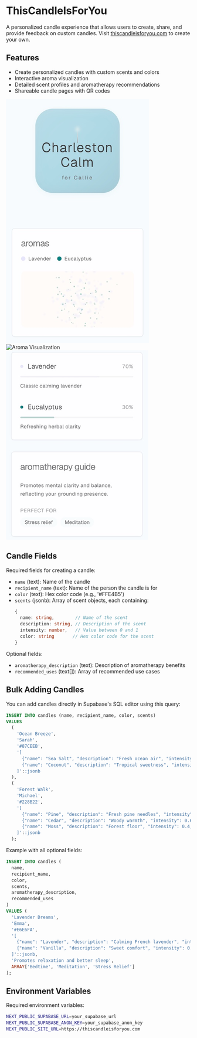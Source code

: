 # ThisCandleIsForYou

A personalized candle experience that allows users to create, share, and provide feedback on custom candles. Visit [thiscandleisforyou.com](https://thiscandleisforyou.com) to create your own.

## Features

- Create personalized candles with custom scents and colors
- Interactive aroma visualization
- Detailed scent profiles and aromatherapy recommendations
- Shareable candle pages with QR codes

![Homepage](public/homepage.jpg)
![Aroma Visualization](public/aroma-visualization.gif)
![Aroma Details](public/aroma-details.jpg)

## Candle Fields

Required fields for creating a candle:
- `name` (text): Name of the candle
- `recipient_name` (text): Name of the person the candle is for
- `color` (text): Hex color code (e.g., '#FFE4B5')
- `scents` (jsonb): Array of scent objects, each containing:
  ```typescript
  {
    name: string,        // Name of the scent
    description: string, // Description of the scent
    intensity: number,   // Value between 0 and 1
    color: string       // Hex color code for the scent
  }
  ```

Optional fields:
- `aromatherapy_description` (text): Description of aromatherapy benefits
- `recommended_uses` (text[]): Array of recommended use cases

## Bulk Adding Candles

You can add candles directly in Supabase's SQL editor using this query:

```sql
INSERT INTO candles (name, recipient_name, color, scents)
VALUES
  (
    'Ocean Breeze',
    'Sarah',
    '#87CEEB',
    '[
      {"name": "Sea Salt", "description": "Fresh ocean air", "intensity": 0.7, "color": "#B0E0E6"},
      {"name": "Coconut", "description": "Tropical sweetness", "intensity": 0.3, "color": "#FDFAF3"}
    ]'::jsonb
  ),
  (
    'Forest Walk',
    'Michael',
    '#228B22',
    '[
      {"name": "Pine", "description": "Fresh pine needles", "intensity": 0.8, "color": "#2E8B57"},
      {"name": "Cedar", "description": "Woody warmth", "intensity": 0.6, "color": "#8B4513"},
      {"name": "Moss", "description": "Forest floor", "intensity": 0.4, "color": "#90EE90"}
    ]'::jsonb
  );
```

Example with all optional fields:
```sql
INSERT INTO candles (
  name, 
  recipient_name, 
  color, 
  scents, 
  aromatherapy_description, 
  recommended_uses
)
VALUES (
  'Lavender Dreams',
  'Emma',
  '#E6E6FA',
  '[
    {"name": "Lavender", "description": "Calming French lavender", "intensity": 0.6, "color": "#E6E6FA"},
    {"name": "Vanilla", "description": "Sweet comfort", "intensity": 0.3, "color": "#F3E5AB"}
  ]'::jsonb,
  'Promotes relaxation and better sleep',
  ARRAY['Bedtime', 'Meditation', 'Stress Relief']
);
```

## Environment Variables

Required environment variables:
```bash
NEXT_PUBLIC_SUPABASE_URL=your_supabase_url
NEXT_PUBLIC_SUPABASE_ANON_KEY=your_supabase_anon_key
NEXT_PUBLIC_SITE_URL=https://thiscandleisforyou.com
```
